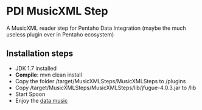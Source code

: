 # PDI MusicXML Step

A MusicXML reader step for Pentaho Data Integration (maybe the much useless plugin ever in Pentaho ecosystem)

## Installation steps
* JDK 1.7 installed
* __Compile__: mvn clean install
* Copy the folder <source-code>/target/MusicXMLSteps/MusicXMLSteps to <data-integration>/plugins
* Copy <source-code>/target/MusicXMLSteps/MusicXMLSteps/lib/jfugue-4.0.3.jar to <data-integration>/lib
* Start Spoon
* Enjoy the [data music](https://www.youtube.com/watch?v=sL863s0kqSo)


